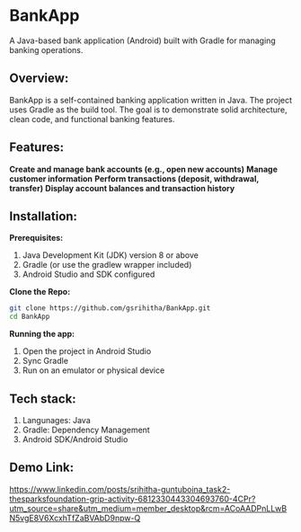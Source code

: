# BankApp
A Java-based bank application (Android) built with Gradle for managing banking operations.

## Overview:
BankApp is a self-contained banking application written in Java. The project uses Gradle as the build tool. The goal is to demonstrate solid architecture, clean code, and functional banking features.

## Features:
**Create and manage bank accounts (e.g., open new accounts)**
**Manage customer information**
**Perform transactions (deposit, withdrawal, transfer)**
**Display account balances and transaction history**

## Installation:

**Prerequisites:**
1. Java Development Kit (JDK) version 8 or above
2. Gradle (or use the gradlew wrapper included)
3. Android Studio and SDK configured

**Clone the Repo:**
```bash
git clone https://github.com/gsrihitha/BankApp.git  
cd BankApp  
```

**Running the app:**
1. Open the project in Android Studio
2. Sync Gradle
3. Run on an emulator or physical device

## Tech stack:
1. Langunages: Java
2. Gradle: Dependency Management
3. Android SDK/Android Studio

## Demo Link:
https://www.linkedin.com/posts/srihitha-guntuboina_task2-thesparksfoundation-grip-activity-6812330443304693760-4CPr?utm_source=share&utm_medium=member_desktop&rcm=ACoAADPnLLwBN5vgE8V6XcxhTfZaBVAbD9npw-Q




